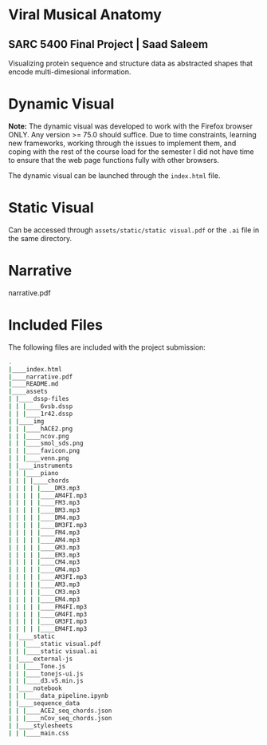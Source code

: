 # Viral Musical Anatomy 
## SARC 5400 Final Project | Saad Saleem
Visualizing protein sequence and structure data as abstracted shapes that encode  multi-dimesional information. 

# Dynamic Visual
**Note:** The dynamic visual was developed to work with the Firefox browser ONLY. Any version >= 75.0 should suffice. Due to time constraints, learning new frameworks, working through the issues to implement them, and coping with the rest of the course load for the semester I did not have time to ensure that the web page functions fully with other browsers.

The dynamic visual can be launched through the ```index.html``` file.

# Static Visual

Can be accessed through ```assets/static/static visual.pdf``` or the ```.ai``` file in the same directory.

# Narrative
narrative.pdf

# Included Files
The following files are included with the project submission:
```bash
.
|____index.html
|____narrative.pdf
|____README.md
|____assets
| |____dssp-files
| | |____6vsb.dssp
| | |____1r42.dssp
| |____img
| | |____hACE2.png
| | |____ncov.png
| | |____smol_sds.png
| | |____favicon.png
| | |____venn.png
| |____instruments
| | |____piano
| | | |____chords
| | | | |____DM3.mp3
| | | | |____AM4FI.mp3
| | | | |____FM3.mp3
| | | | |____BM3.mp3
| | | | |____DM4.mp3
| | | | |____BM3FI.mp3
| | | | |____FM4.mp3
| | | | |____AM4.mp3
| | | | |____GM3.mp3
| | | | |____EM3.mp3
| | | | |____CM4.mp3
| | | | |____GM4.mp3
| | | | |____AM3FI.mp3
| | | | |____AM3.mp3
| | | | |____CM3.mp3
| | | | |____EM4.mp3
| | | | |____FM4FI.mp3
| | | | |____GM4FI.mp3
| | | | |____GM3FI.mp3
| | | | |____EM4FI.mp3
| |____static
| | |____static visual.pdf
| | |____static visual.ai
| |____external-js
| | |____Tone.js
| | |____tonejs-ui.js
| | |____d3.v5.min.js
| |____notebook
| | |____data_pipeline.ipynb
| |____sequence_data
| | |____ACE2_seq_chords.json
| | |____nCov_seq_chords.json
| |____stylesheets
| | |____main.css

```